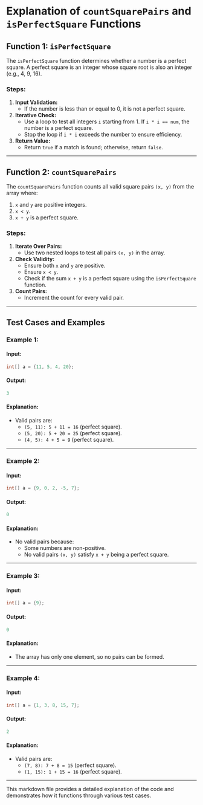 # Explanation of `countSquarePairs` and `isPerfectSquare` Functions

## Function 1: `isPerfectSquare`

The `isPerfectSquare` function determines whether a number is a perfect square. A perfect square is an integer whose square root is also an integer (e.g., 4, 9, 16).

### Steps:

1. **Input Validation:**
   - If the number is less than or equal to 0, it is not a perfect square.
2. **Iterative Check:**
   - Use a loop to test all integers `i` starting from 1. If `i * i == num`, the number is a perfect square.
   - Stop the loop if `i * i` exceeds the number to ensure efficiency.
3. **Return Value:**
   - Return `true` if a match is found; otherwise, return `false`.

---

## Function 2: `countSquarePairs`

The `countSquarePairs` function counts all valid square pairs `(x, y)` from the array where:

1. `x` and `y` are positive integers.
2. `x < y`.
3. `x + y` is a perfect square.

### Steps:

1. **Iterate Over Pairs:**
   - Use two nested loops to test all pairs `(x, y)` in the array.
2. **Check Validity:**
   - Ensure both `x` and `y` are positive.
   - Ensure `x < y`.
   - Check if the sum `x + y` is a perfect square using the `isPerfectSquare` function.
3. **Count Pairs:**
   - Increment the count for every valid pair.

---

## Test Cases and Examples

### Example 1:

#### Input:

```java
int[] a = {11, 5, 4, 20};
```

#### Output:

```java
3
```

#### Explanation:

- Valid pairs are:
  - `(5, 11): 5 + 11 = 16` (perfect square).
  - `(5, 20): 5 + 20 = 25` (perfect square).
  - `(4, 5): 4 + 5 = 9` (perfect square).

---

### Example 2:

#### Input:

```java
int[] a = {9, 0, 2, -5, 7};
```

#### Output:

```java
0
```

#### Explanation:

- No valid pairs because:
  - Some numbers are non-positive.
  - No valid pairs `(x, y)` satisfy `x + y` being a perfect square.

---

### Example 3:

#### Input:

```java
int[] a = {9};
```

#### Output:

```java
0
```

#### Explanation:

- The array has only one element, so no pairs can be formed.

---

### Example 4:

#### Input:

```java
int[] a = {1, 3, 8, 15, 7};
```

#### Output:

```java
2
```

#### Explanation:

- Valid pairs are:
  - `(7, 8): 7 + 8 = 15` (perfect square).
  - `(1, 15): 1 + 15 = 16` (perfect square).

---

This markdown file provides a detailed explanation of the code and demonstrates how it functions through various test cases.
